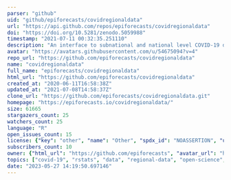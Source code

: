 ```yaml
---
parser: "github"
uid: "github/epiforecasts/covidregionaldata"
url: "https://api.github.com/repos/epiforecasts/covidregionaldata"
doi: "https://doi.org/10.5281/zenodo.5059988"
timestamp: "2021-07-11 00:32:35.251110"
description: "An interface to subnational and national level COVID-19 data. For all countries supported, this includes a daily time-series of cases. Wherever available we also provide data on deaths, hospitalisations, and tests. National level data is also supported using a range of data sources as well as linelist data and links to intervention data sets."
avatar: "https://avatars.githubusercontent.com/u/54675094?v=4"
repo_url: "https://github.com/epiforecasts/covidregionaldata"
name: "covidregionaldata"
full_name: "epiforecasts/covidregionaldata"
html_url: "https://github.com/epiforecasts/covidregionaldata"
created_at: "2020-06-11T16:58:38Z"
updated_at: "2021-07-08T14:58:37Z"
clone_url: "https://github.com/epiforecasts/covidregionaldata.git"
homepage: "https://epiforecasts.io/covidregionaldata/"
size: 61665
stargazers_count: 25
watchers_count: 25
language: "R"
open_issues_count: 15
license: {"key": "other", "name": "Other", "spdx_id": "NOASSERTION", "url": null, "node_id": "MDc6TGljZW5zZTA="}
subscribers_count: 10
owner: {"html_url": "https://github.com/epiforecasts", "avatar_url": "https://avatars.githubusercontent.com/u/54675094?v=4", "login": "epiforecasts", "type": "Organization"}
topics: ["covid-19", "rstats", "data", "regional-data", "open-science", "r6"]
date: "2023-05-27 14:19:50.697146"
---
```

